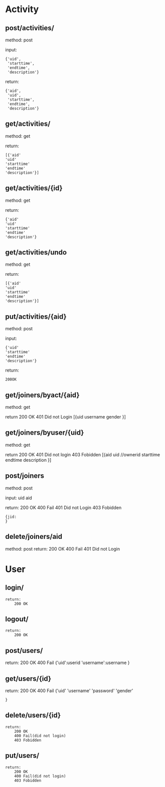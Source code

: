 # Activity

## post/activities/

method: post

input:

	{'uid',
     'starttime',
     'endtime',
     'description'}

return:

	{'aid',
     'uid',
     'starttime',
     'endtime',
     'description'}

## get/activities/

method: get

return:

	[{'aid'
    'uid'
    'starttime'
    'endtime'
	'description'}]

## get/activities/{id}

method: get

return:

	{'aid'
    'uid'
    'starttime'
    'endtime'
	'description'}

## get/activities/undo

method: get

return:

	[{'aid'
    'uid'
    'starttime'
    'endtime'
	'description'}]

## put/activities/{aid}

method: post

input:

	{'uid'
    'starttime'
    'endtime'
	'description'}

return:

	200OK

## get/joiners/byact/{aid}

method: get

return
	200 OK
	401 Did not Login
	[{uid
	  username
	  gender
	}]

## get/joiners/byuser/{uid}

method: get

return
	200 OK
	401 Did not login
	403 Fobidden
	[{aid
	  uid //ownerid
	  starttime
	  endtime
	  description
	}]

## post/joiners

method: post

input:
	uid
	aid
	
return:
	200 OK
	400 Fail
	401 Did not Login
	403 Fobidden
	
	{jid:
	}
	
## delete/joiners/aid

method: post
return:
	200 OK
	400 Fail
	401 Did not Login
	
# User

## login/

	return: 
		200 OK
		
		
## logout/	
		
	return:
		200 OK
		
		
## post/users/
	
return:
	200 OK
	400 Fail
	{'uid':userid
	 'username':username
	}
	
## get/users/{id}
	
return:
	200 OK
	400 Fail
	{'uid'
	 'username'
	 'password'
	 'gender'
	
	}
	
## delete/users/{id}
	
	return:
		200 OK
		400 Fail(did not login)
		403 Fobidden
## put/users/

	return:
		200 OK
		400 Fail(did not login)
		403 Fobidden
